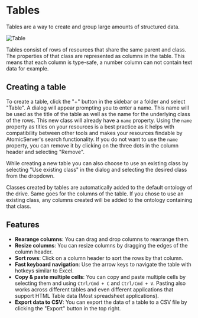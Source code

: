 # Tables

Tables are a way to create and group large amounts of structured data.

![Table](../../assets/ui-guide/gui-tables-example.avif)

Tables consist of rows of resources that share the same parent and class.
The properties of that class are represented as columns in the table.
This means that each column is type-safe, a number column can not contain text data for example.

## Creating a table

To create a table, click the "+" button in the sidebar or a folder and select "Table".
A dialog will appear prompting you to enter a name.
This name will be used as the title of the table as well as the name for the underlying class of the rows.
This new class will already have a `name` property. Using the `name` property as titles on your resources is a best practice as it helps with compatibility between other tools and makes your resources findable by AtomicServer's search functionality.
If you do not want to use the `name` property, you can remove it by clicking on the three dots in the column header and selecting "Remove".

While creating a new table you can also choose to use an existing class by selecting "Use existing class" in the dialog and selecting the desired class from the dropdown.

Classes created by tables are automatically added to the default ontology of the drive. Same goes for the columns of the table.
If you chose to use an existing class, any columns created will be added to the ontology containing that class.

## Features

- **Rearange columns**: You can drag and drop columns to rearrange them.
- **Resize columns**: You can resize columns by dragging the edges of the column header.
- **Sort rows**: Click on a column header to sort the rows by that column.
- **Fast keyboard navigation**: Use the arrow keys to navigate the table with hotkeys similar to Excel.
- **Copy & paste multiple cells**: You can copy and paste multiple cells by selecting them and using `Ctrl/Cmd + C` and `Ctrl/Cmd + V`. Pasting also works across different tables and even different applications that support HTML Table data (Most spreadsheet applications).
- **Export data to CSV**: You can export the data of a table to a CSV file by clicking the "Export" button in the top right.
